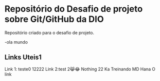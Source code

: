 # Repositório do Desafio de projeto sobre Git/GitHub da DIO
Repositório criado para o desafio de projeto.

-ola mundo
## Links Uteis1
Link 1: teste0
12222
Link 2:test
2😹😂
Nothing
22
Ka
Treinando MD
Hana
O link

